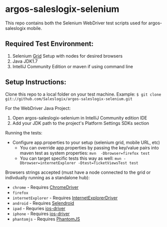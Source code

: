 argos-saleslogix-selenium
===================
This repo contains both the Selenium WebDriver test scripts used for argos-saleslogix mobile.

Required Test Environment:
----------------------------------------
1. Selenium [Grid](https://code.google.com/p/selenium/wiki/Grid2) Setup with nodes for desired browsers
2. Java JDK1.7
3. IntelliJ Community Edition or maven if using command line

Setup Instructions:
---------------------------
Clone this repo to a local folder on your test machine. Example: `$ git clone git://github.com/Saleslogix/argos-saleslogix-selenium.git`

For the WebDriver Java Project:

1. Open argos-saleslogix-selenium in IntelliJ Community edition IDE
2. Add your JDK path to the project's Platform Settings SDKs section

Running the tests:
* Configure app.properties to your setup (selenium grid, mobile URL, etc)
  * You can override app.properties by passing the key/value pairs into maven test as system properties: `mvn  -Dbrowser=firefox test`
  * You can target specific tests this way as well: `mvn -Dbrowser=internetExplorer -Dtest=TicketViewsTest test`

Browsers strings accepted (must have a node connected to the grid or indivdually running as a standalone hub):
* `chrome` - Requires [ChromeDriver](https://code.google.com/p/selenium/wiki/ChromeDriver)
* `firefox`
* `internetExplorer` - Requires [InternetExplorerDriver](https://code.google.com/p/selenium/wiki/InternetExplorerDriver)
* `android` - Requires [Selendroid](http://selendroid.io/mobileWeb.html)
* `ipad` - Requries [ios-driver](http://ios-driver.github.io/ios-driver/)
* `iphone` - Requires [ios-driver](http://ios-driver.github.io/ios-driver/)
* `phantomjs` - Requires [PhantomJS](http://phantomjs.org/)
